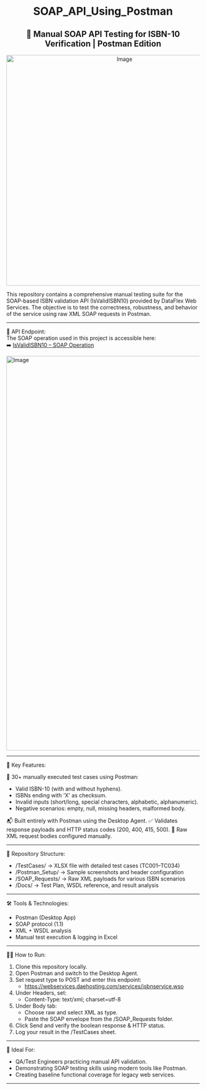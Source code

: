 <div align="center">

# SOAP_API_Using_Postman
## 🧼 Manual SOAP API Testing for ISBN-10 Verification | Postman Edition
<img src="https://github.com/user-attachments/assets/7c17f524-ddc5-4965-89e3-1ede258419d6" alt="Image" width="600" />
  
</div>


This repository contains a comprehensive manual testing suite for the SOAP-based ISBN validation API (IsValidISBN10) provided by DataFlex Web Services. The objective is to test the correctness, robustness, and behavior of the service using raw XML SOAP requests in Postman.

---

📌 API Endpoint:  
The SOAP operation used in this project is accessible here:  
➡️ [IsValidISBN10 – SOAP Operation](https://webservices.daehosting.com/services/isbnservice.wso?op=IsValidISBN10)  

<img width="1919" height="1027" alt="Image" src="https://github.com/user-attachments/assets/8290b1c7-b14a-4d1e-b27f-a0ca8ed54870" />

---

📌 Key Features:

🧪 30+ manually executed test cases using Postman:
   - Valid ISBN-10 (with and without hyphens).
   - ISBNs ending with 'X' as checksum.
   - Invalid inputs (short/long, special characters, alphabetic, alphanumeric).
   - Negative scenarios: empty, null, missing headers, malformed body.
        
  📬 Built entirely with Postman using the Desktop Agent.
  ✅ Validates response payloads and HTTP status codes (200, 400, 415, 500).
  🧾 Raw XML request bodies configured manually.

---

📂 Repository Structure:
   - /TestCases/ → XLSX file with detailed test cases (TC001–TC034)
   - /Postman_Setup/ → Sample screenshots and header configuration
   - /SOAP_Requests/ → Raw XML payloads for various ISBN scenarios
   - /Docs/ → Test Plan, WSDL reference, and result analysis

---

🛠 Tools & Technologies:
- Postman (Desktop App)
- SOAP protocol (1.1)
- XML + WSDL analysis
- Manual test execution & logging in Excel

---

🧑‍💻 How to Run:
   1. Clone this repository locally.
   2. Open Postman and switch to the Desktop Agent.
   3. Set request type to POST and enter this endpoint:
      - https://webservices.daehosting.com/services/isbnservice.wso
   4. Under Headers, set:
        - Content-Type: text/xml; charset=utf-8
   5. Under Body tab:
        - Choose raw and select XML as type.
        - Paste the SOAP envelope from the /SOAP_Requests folder.
   6. Click Send and verify the boolean response & HTTP status.
   7. Log your result in the /TestCases sheet.

---

📌 Ideal For:
   - QA/Test Engineers practicing manual API validation.
   - Demonstrating SOAP testing skills using modern tools like Postman.
   - Creating baseline functional coverage for legacy web services.

---
